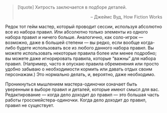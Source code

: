 >[!quote] Хитрость заключается в подборе деталей.
><p align='right'>– Джеймс Вуд, How Fiction Works</p>

Редок тот гейм мастер, который проводит сессии, используя абсолютно все из набора правил. Или абсолютно только элементы из одного набора правил и ничего больше. Аналогично, как cоло-игрок — возможно, даже в большей степени — вы редко, если вообще когда-либо будете использовать все из любого данного набора правил. Вы можете использовать некоторые правила более или менее подробно; вы можете даже игнорировать правила, которые “важны” для набора правил. (Например, часто я опускаю правила обременения или просто удобно забываю о необходимости кормить или давать отдых своим персонажам.) Это нормально делать, и, вероятно, даже необходимо.

Проникнуться мышлением мастера-одиночки означает быть уверенным в выборе правил и деталей, которые имеют смысл для вас. Редактирование — когда дело доходит до правил — это большая часть работы гроссмейстера-одиночки. Когда дело доходит до правил, правил не существует.